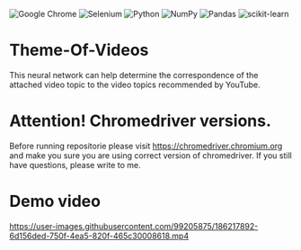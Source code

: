 ![Google Chrome](https://img.shields.io/badge/Google%20Chrome-4285F4?style=for-the-badge&logo=GoogleChrome&logoColor=white) ![Selenium](https://img.shields.io/badge/-selenium-%43B02A?style=for-the-badge&logo=selenium&logoColor=white) ![Python](https://img.shields.io/badge/python-3670A0?style=for-the-badge&logo=python&logoColor=ffdd54) ![NumPy](https://img.shields.io/badge/numpy-%23013243.svg?style=for-the-badge&logo=numpy&logoColor=white) ![Pandas](https://img.shields.io/badge/pandas-%23150458.svg?style=for-the-badge&logo=pandas&logoColor=white) ![scikit-learn](https://img.shields.io/badge/scikit--learn-%23F7931E.svg?style=for-the-badge&logo=scikit-learn&logoColor=white)

# Theme-Of-Videos
This neural network can help determine the correspondence of the attached video topic to the video topics recommended by YouTube.
# Attention! Chromedriver versions.
Before running repositorie please visit https://chromedriver.chromium.org and make you sure you are using correct version of chromedriver.
If you still have questions, please write to me.

# Demo video
https://user-images.githubusercontent.com/99205875/186217892-6d156ded-750f-4ea5-820f-465c30008618.mp4
